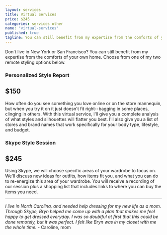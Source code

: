```yaml
---
layout: services
title: Virtual Services
price: $245
categories: services other
name: "virtual-services"
published: true
tagline: You can still benefit from my expertise from the comforts of your own home.
---
```


Don't live in New York or San Francisco? You can still benefit from my expertise from the comforts of your own home. Choose from one of my two remote styling options below.

### Personalized Style Report
## $150

How often do you see something you love online or on the store mannequin, but when you try it on it just doesn't fit right--bagging in some places, clinging in others. With this virtual service, I'll give you a complete analysis of what styles and silhouettes will flatter you best. I'll also give you a list of stores and brand names that work specifically for your body type, lifestyle, and budget.

### Skype Style Session
## $245

Using Skype, we will choose specific areas of your wardrobe to focus on. We'll discuss new ideas for outfits, how items fit you, and what you can do to re-energize this area of your wardrobe. You will receive a recording of our session plus a shopping list that includes links to where you can buy the items you need.

***

*I live in North Carolina, and needed help dressing for my new life as a mom. Through Skype, Bryn helped me come up with a plan that makes me feel happy to get dressed everyday. I was so doubtful at first that this could be done remotely, but it was perfect. I felt like Bryn was in my closet with me the whole time.* - Caroline, mom